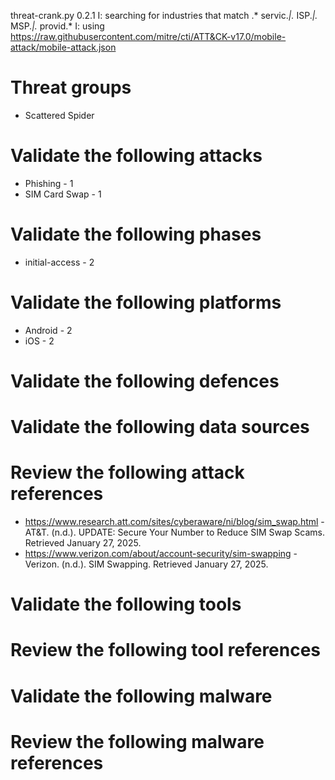 threat-crank.py 0.2.1
I: searching for industries that match .* servic.*|.* ISP.*|.* MSP.*|.* provid.*
I: using https://raw.githubusercontent.com/mitre/cti/ATT&CK-v17.0/mobile-attack/mobile-attack.json
# Threat groups

* Scattered Spider

# Validate the following attacks

* Phishing - 1
* SIM Card Swap - 1

# Validate the following phases

* initial-access - 2

# Validate the following platforms

* Android - 2
* iOS - 2

# Validate the following defences


# Validate the following data sources


# Review the following attack references

* https://www.research.att.com/sites/cyberaware/ni/blog/sim_swap.html - AT&T. (n.d.). UPDATE: Secure Your Number to Reduce SIM Swap Scams. Retrieved January 27, 2025.
* https://www.verizon.com/about/account-security/sim-swapping - Verizon. (n.d.). SIM Swapping. Retrieved January 27, 2025.

# Validate the following tools


# Review the following tool references


# Validate the following malware


# Review the following malware references


